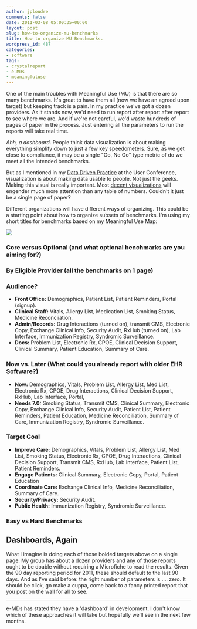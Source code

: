 ```yaml
---
author: jploudre
comments: false
date: 2011-03-08 05:00:35+00:00
layout: post
slug: how-to-organize-mu-benchmarks
title: How to organize MU Benchmarks.
wordpress_id: 487
categories:
- software
tags:
- crystalreport
- e-MDs
- meaningfuluse
---
```


One of the main troubles with Meaningful Use (MU) is that there are so many benchmarks. It's great to have them all (now we have an agreed upon target) but keeping track is a pain. In my practice we've got a dozen providers. As it stands now, we'd need to run report after report after report to see where we are. And if we're not careful, we'd waste hundreds of pages of paper in the process. Just entering all the parameters to run the reports will take real time. 

*Ahh, a dashboard*. People think data visualization is about making everything simplify down to just a few key speedometers. Sure, as we get close to compliance, it may be a single "Go, No Go" type metric of do we meet all the intended benchmarks.

But as I mentioned in my [Data Driven Practice](http://unchart.com/2011/data-driven-practice/) at the User Conference, visualization is about making data usable to people. Not just the geeks. Making this visual is really important. Most [decent visualizations](http://mygengo.com/talk/blog/why-your-startup-needs-a-visual-dashboard/) will engender much more attention than any table of numbers. Couldn't it just be a single page of paper?

Different organizations will have different ways of organizing. This could be a starting point about how to organize subsets of benchmarks. I'm using my short titles for benchmarks based on my Meaningful Use Map:

[![](http://unchart.com/wp-content/uploads/2011/02/MU-measures-300x224.png)](http://unchart.com/wp-content/uploads/2011/02/MU-measures.png)

### Core versus Optional (and what optional benchmarks are you aiming for?)
### By **Eligible Provider** (all the benchmarks on 1 page)
### Audience?

* **Front Office:** Demographics, Patient List, Patient Reminders, Portal (signup).
* **Clinical Staff:** Vitals, Allergy List, Medication List, Smoking Status, Medicine Reconciiation.
* **Admin/Records:** Drug Interactions (turned on), transmit CMS, Electronic Copy, Exchange Clinical Info, Security Audit, RxHub (turned on), Lab Interface, Immunization Registry, Syndromic Surveillance.
* **Docs:** Problem List, Electronic Rx, CPOE, Clinical Decision Support, Clinical Summary, Patient Education, Summary of Care.
### Now vs. Later (What could you already report with older EHR Software?)

* **Now:** Demographics, Vitals, Problem List, Allergy List, Med List, Electronic Rx, CPOE, Drug Interactions, Clinical Decision Support, RxHub, Lab Interface, Portal,
* **Needs 7.0:** Smoking Status, Transmit CMS, Clinical Summary, Electronic Copy, Exchange Clinical Info, Security Audit, Patient List, Patient Reminders, Patient Education, Medicine Reconciliation, Summary of Care, Immunization Registry, Syndromic Surveillance.
### Target Goal

* **Improve Care:** Demographics, Vitals, Problem List, Allergy List, Med List, Smoking Status, Electronic Rx, CPOE, Drug Interactions, Clinical Decision Support, Transmit CMS, RxHub, Lab Interface, Patient List, Patient Reminders.
* **Engage Patients:** Clinical Summary, Electronic Copy, Portal, Patient Education
* **Coordinate Care:** Exchange Clinical Info, Medicine Reconciliation, Summary of Care.
* **Security/Privacy:** Security Audit.
* **Public Health:** Immunization Registry, Syndromic Surveillance.
### Easy vs Hard Benchmarks
    
## Dashboards, Again

What I imagine is doing each of those bolded targets above on a single page. My group has about a dozen providers and any of those reports ought to be doable without requiring a Microfiche to read the results. Given the 90 day reporting period for 2011, these should default to the last 90 days. And as I've said before: the right number of parameters is .... zero. It should be click, go make a cuppa, come back to a fancy printed report that you post on the wall for all to see.

----------
e-MDs has stated they have a 'dashboard' in development. I don't know which of these approaches it will take but hopefully we'll see in the next few months.
